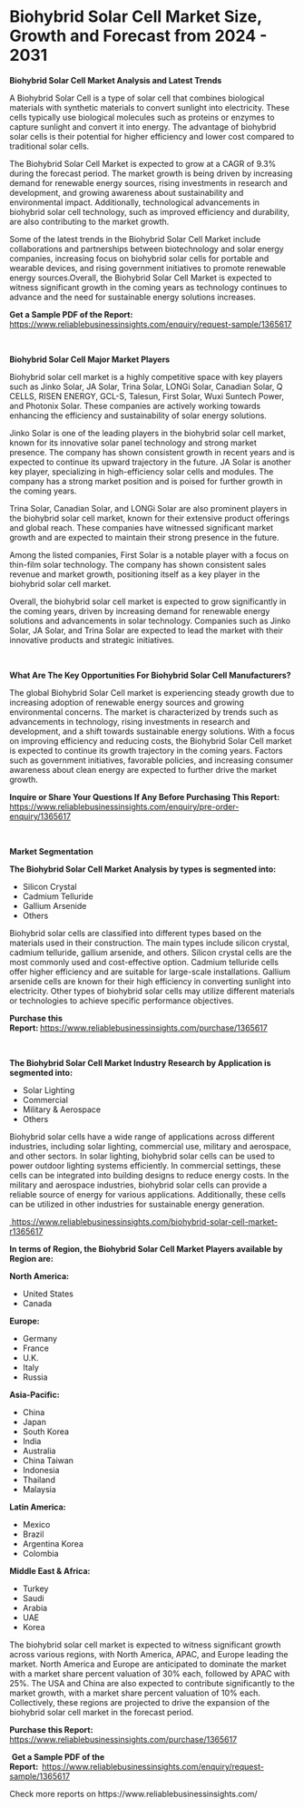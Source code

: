 <p><h1>Biohybrid Solar Cell Market Size, Growth and Forecast from 2024 - 2031</h1></p><p><strong>Biohybrid Solar Cell Market Analysis and Latest Trends</strong></p>
<p><p>A Biohybrid Solar Cell is a type of solar cell that combines biological materials with synthetic materials to convert sunlight into electricity. These cells typically use biological molecules such as proteins or enzymes to capture sunlight and convert it into energy. The advantage of biohybrid solar cells is their potential for higher efficiency and lower cost compared to traditional solar cells.</p><p>The Biohybrid Solar Cell Market is expected to grow at a CAGR of 9.3% during the forecast period. The market growth is being driven by increasing demand for renewable energy sources, rising investments in research and development, and growing awareness about sustainability and environmental impact. Additionally, technological advancements in biohybrid solar cell technology, such as improved efficiency and durability, are also contributing to the market growth.</p><p>Some of the latest trends in the Biohybrid Solar Cell Market include collaborations and partnerships between biotechnology and solar energy companies, increasing focus on biohybrid solar cells for portable and wearable devices, and rising government initiatives to promote renewable energy sources.Overall, the Biohybrid Solar Cell Market is expected to witness significant growth in the coming years as technology continues to advance and the need for sustainable energy solutions increases.</p></p>
<p><strong>Get a Sample PDF of the Report:&nbsp;</strong> <a href="https://www.reliablebusinessinsights.com/enquiry/request-sample/1365617">https://www.reliablebusinessinsights.com/enquiry/request-sample/1365617</a></p>
<p>&nbsp;</p>
<p><strong>Biohybrid Solar Cell Major Market Players</strong></p>
<p><p>Biohybrid solar cell market is a highly competitive space with key players such as Jinko Solar, JA Solar, Trina Solar, LONGi Solar, Canadian Solar, Q CELLS, RISEN ENERGY, GCL-S, Talesun, First Solar, Wuxi Suntech Power, and Photonix Solar. These companies are actively working towards enhancing the efficiency and sustainability of solar energy solutions.</p><p>Jinko Solar is one of the leading players in the biohybrid solar cell market, known for its innovative solar panel technology and strong market presence. The company has shown consistent growth in recent years and is expected to continue its upward trajectory in the future. JA Solar is another key player, specializing in high-efficiency solar cells and modules. The company has a strong market position and is poised for further growth in the coming years.</p><p>Trina Solar, Canadian Solar, and LONGi Solar are also prominent players in the biohybrid solar cell market, known for their extensive product offerings and global reach. These companies have witnessed significant market growth and are expected to maintain their strong presence in the future.</p><p>Among the listed companies, First Solar is a notable player with a focus on thin-film solar technology. The company has shown consistent sales revenue and market growth, positioning itself as a key player in the biohybrid solar cell market.</p><p>Overall, the biohybrid solar cell market is expected to grow significantly in the coming years, driven by increasing demand for renewable energy solutions and advancements in solar technology. Companies such as Jinko Solar, JA Solar, and Trina Solar are expected to lead the market with their innovative products and strategic initiatives.</p></p>
<p>&nbsp;</p>
<p><strong>What Are The Key Opportunities For Biohybrid Solar Cell Manufacturers?</strong></p>
<p><p>The global Biohybrid Solar Cell market is experiencing steady growth due to increasing adoption of renewable energy sources and growing environmental concerns. The market is characterized by trends such as advancements in technology, rising investments in research and development, and a shift towards sustainable energy solutions. With a focus on improving efficiency and reducing costs, the Biohybrid Solar Cell market is expected to continue its growth trajectory in the coming years. Factors such as government initiatives, favorable policies, and increasing consumer awareness about clean energy are expected to further drive the market growth.</p></p>
<p><strong>Inquire or Share Your Questions If Any Before Purchasing This Report:</strong> <a href="https://www.reliablebusinessinsights.com/enquiry/pre-order-enquiry/1365617">https://www.reliablebusinessinsights.com/enquiry/pre-order-enquiry/1365617</a></p>
<p>&nbsp;</p>
<p><strong>Market Segmentation</strong></p>
<p><strong>The Biohybrid Solar Cell Market Analysis by types is segmented into:</strong></p>
<p><ul><li>Silicon Crystal</li><li>Cadmium Telluride</li><li>Gallium Arsenide</li><li>Others</li></ul></p>
<p><p>Biohybrid solar cells are classified into different types based on the materials used in their construction. The main types include silicon crystal, cadmium telluride, gallium arsenide, and others. Silicon crystal cells are the most commonly used and cost-effective option. Cadmium telluride cells offer higher efficiency and are suitable for large-scale installations. Gallium arsenide cells are known for their high efficiency in converting sunlight into electricity. Other types of biohybrid solar cells may utilize different materials or technologies to achieve specific performance objectives.</p></p>
<p><strong>Purchase this Report:&nbsp;</strong><a href="https://www.reliablebusinessinsights.com/purchase/1365617">https://www.reliablebusinessinsights.com/purchase/1365617</a></p>
<p>&nbsp;</p>
<p><strong>The Biohybrid Solar Cell Market Industry Research by Application is segmented into:</strong></p>
<p><ul><li>Solar Lighting</li><li>Commercial</li><li>Military & Aerospace</li><li>Others</li></ul></p>
<p><p>Biohybrid solar cells have a wide range of applications across different industries, including solar lighting, commercial use, military and aerospace, and other sectors. In solar lighting, biohybrid solar cells can be used to power outdoor lighting systems efficiently. In commercial settings, these cells can be integrated into building designs to reduce energy costs. In the military and aerospace industries, biohybrid solar cells can provide a reliable source of energy for various applications. Additionally, these cells can be utilized in other industries for sustainable energy generation.</p></p>
<p><a href="https://www.reliablebusinessinsights.com/biohybrid-solar-cell-market-r1365617">&nbsp;https://www.reliablebusinessinsights.com/biohybrid-solar-cell-market-r1365617</a></p>
<p><strong>In terms of Region, the Biohybrid Solar Cell Market Players available by Region are:</strong></p>
<p>
    <p> <strong> North America: </strong>
        <ul>
            <li>United States</li>
            <li>Canada</li>
        </ul>
        </p> 
    <p> <strong> Europe: </strong>
        <ul>
            <li>Germany</li>
            <li>France</li>
            <li>U.K.</li>
            <li>Italy</li>
            <li>Russia</li>
        </ul>
        </p> 
    <p> <strong> Asia-Pacific: </strong>
        <ul>
            <li>China</li>
            <li>Japan</li>
            <li>South Korea</li>
            <li>India</li>
            <li>Australia</li>
            <li>China Taiwan</li>
            <li>Indonesia</li>
            <li>Thailand</li>
            <li>Malaysia</li>
        </ul>
        </p> 
    <p> <strong> Latin America: </strong>
        <ul>
            <li>Mexico</li>
            <li>Brazil</li>
            <li>Argentina Korea</li>
            <li>Colombia</li>
        </ul>
        </p> 
    <p> <strong> Middle East & Africa: </strong>
        <ul>
            <li>Turkey</li>
            <li>Saudi</li>
            <li>Arabia</li>
            <li>UAE</li>
            <li>Korea</li>
        </ul>
    </p>
    </p>
<p><p>The biohybrid solar cell market is expected to witness significant growth across various regions, with North America, APAC, and Europe leading the market. North America and Europe are anticipated to dominate the market with a market share percent valuation of 30% each, followed by APAC with 25%. The USA and China are also expected to contribute significantly to the market growth, with a market share percent valuation of 10% each. Collectively, these regions are projected to drive the expansion of the biohybrid solar cell market in the forecast period.</p></p>
<p><strong>Purchase this Report: </strong><a href="https://www.reliablebusinessinsights.com/purchase/1365617">https://www.reliablebusinessinsights.com/purchase/1365617</a></p>
<p>&nbsp;<strong>Get a Sample PDF of the Report:&nbsp;&nbsp;</strong><a href="https://www.reliablebusinessinsights.com/enquiry/request-sample/1365617">https://www.reliablebusinessinsights.com/enquiry/request-sample/1365617</a></p>
<p><strong></strong></p>
<p>Check more reports on https://www.reliablebusinessinsights.com/</p>